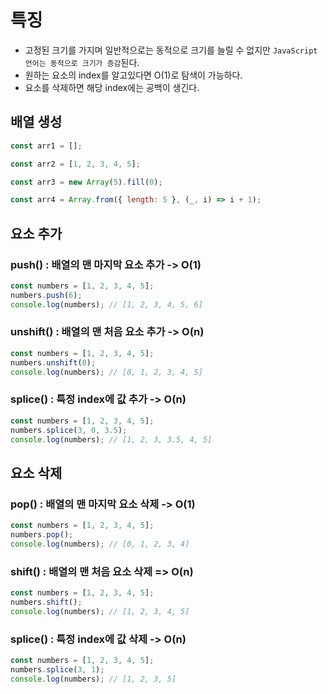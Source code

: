 # 특징

- 고정된 크기를 가지며 일반적으로는 동적으로 크기를 늘릴 수 없지만 `JavaScript 언어는 동적으로 크기가 증감`된다.
- 원하는 요소의 index를 알고있다면 O(1)로 탐색이 가능하다.
- 요소를 삭제하면 해당 index에는 공백이 생긴다.

## 배열 생성

```js
const arr1 = [];

const arr2 = [1, 2, 3, 4, 5];

const arr3 = new Array(5).fill(0);

const arr4 = Array.from({ length: 5 }, (_, i) => i + 1);
```

## 요소 추가

### push() : 배열의 맨 마지막 요소 추가 -> O(1)

```js
const numbers = [1, 2, 3, 4, 5];
numbers.push(6);
console.log(numbers); // [1, 2, 3, 4, 5, 6]
```

### unshift() : 배열의 맨 처음 요소 추가 -> O(n)

```js
const numbers = [1, 2, 3, 4, 5];
numbers.unshift(0);
console.log(numbers); // [0, 1, 2, 3, 4, 5]
```

### splice() : 특정 index에 값 추가 -> O(n)

```js
const numbers = [1, 2, 3, 4, 5];
numbers.splice(3, 0, 3.5);
console.log(numbers); // [1, 2, 3, 3.5, 4, 5]
```

## 요소 삭제

### pop() : 배열의 맨 마지막 요소 삭제 -> O(1)

```js
const numbers = [1, 2, 3, 4, 5];
numbers.pop();
console.log(numbers); // [0, 1, 2, 3, 4]
```

### shift() : 배열의 맨 처음 요소 삭제 => O(n)

```js
const numbers = [1, 2, 3, 4, 5];
numbers.shift();
console.log(numbers); // [1, 2, 3, 4, 5]
```

### splice() : 특정 index에 값 삭제 -> O(n)

```js
const numbers = [1, 2, 3, 4, 5];
numbers.splice(3, 1);
console.log(numbers); // [1, 2, 3, 5]
```
